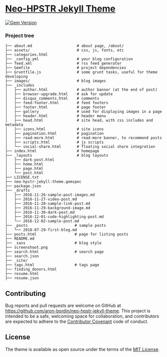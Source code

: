 # [Neo-HPSTR Jekyll Theme](http://aronbordin.com/neo-hpstr-jekyll-theme)
[![Gem Version](https://badge.fury.io/rb/neo-hpstr-jekyll-theme.svg)](https://badge.fury.io/rb/neo-hpstr-jekyll-theme)


### Project tree

    ├── about.md                    # about page, /about/
    ├── assets/                     # css, js, fonts, etc
    ├── categories.html
    ├── _config.yml                 # your blog configuration
    ├── feed.xml                    # rss feed generator
    ├── Gemfile                     # project dependencies
    ├── Gruntfile.js                # some grunt tasks, useful for theme developing
    ├── images/                     # blog images
    ├── _includes
    │   ├── author.html             # author banner (at the end of post)
    │   ├── browser-upgrade.html    # ask for update
    │   ├── disqus_comments.html    # comments
    │   ├── feed-footer.html        # feed footers
    │   ├── footer.html             # page footer
    │   ├── gallery                 # used for displaying images in a page
    │   ├── header.html             # header menu
    │   ├── head.html               # site head, with css includes and metadata
    │   ├── icons.html              # site icons
    │   ├── pagination.html         # pagination
    │   ├── read-more.html          # read-more banner, to recommend posts
    │   ├── scripts.html            # js scripts
    │   └── social-share.html       # floating social share integration
    ├── index.html                  # homepage
    ├── _layouts                    # blog layouts
    │   ├── dark-post.html
    │   ├── home.html
    │   ├── page.html
    │   └── post.html
    ├── LICENSE.txt
    ├── neo-hpstr-jekyll-theme.gemspec
    ├── package.json
    ├── _drafts
    │   ├── 2016-11-26-sample-post-images.md
    │   ├── 2016-11-27-video-post.md
    │   ├── 2016-11-28-sample-link-post.md
    │   ├── 2016-11-29-background-image.md
    │   ├── 2016-11-30-dark-post.md
    │   ├── 2016-12-01-code-highlighting-post.md
    │   └── 2016-12-02-sample-post.md
    ├── _posts                     # sample posts
    │   └── 2018-07-29-first-blog.md
    ├── posts.html                 # page for listing posts
    ├── README.md
    ├── _sass                      # blog style
    ├── screenshoot.png
    ├── search.html                # search page
    ├── search.json
    ├── _site/
    ├── tags.html                  # tags page
    ├── finding_donors.html
    ├── resume.html
    ├── resume.json


## Contributing


Bug reports and pull requests are welcome on GitHub at https://github.com/aron-bordin/neo-hpstr-jekyll-theme. This project is intended to be a safe, welcoming space for collaboration, and contributors are expected to adhere to the [Contributor Covenant](http://contributor-covenant.org) code of conduct.


## License

The theme is available as open source under the terms of the [MIT License](http://opensource.org/licenses/MIT).
